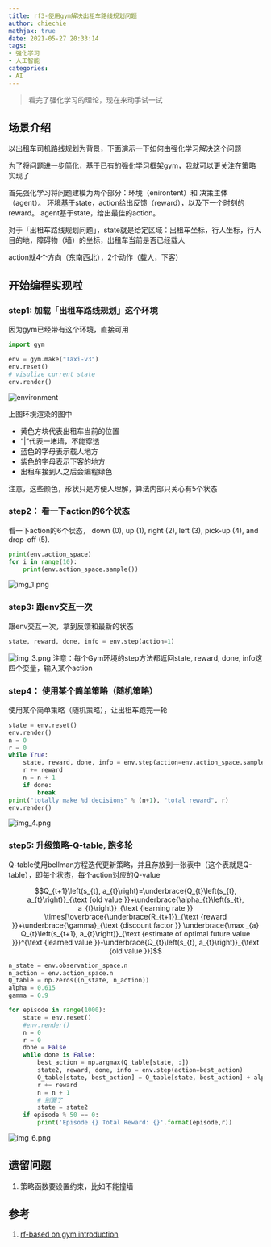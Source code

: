 ```yaml
---
title: rf3-使用gym解决出租车路线规划问题
author: chiechie
mathjax: true
date: 2021-05-27 20:33:14
tags:
- 强化学习
- 人工智能
categories:
- AI
---
```


> 看完了强化学习的理论，现在来动手试一试

## 场景介绍

以出租车司机路线规划为背景，下面演示一下如何由强化学习解决这个问题

为了将问题进一步简化，基于已有的强化学习框架gym，我就可以更关注在策略实现了

首先强化学习将问题建模为两个部分：环境（enirontent）和 决策主体（agent）。
环境基于state，action给出反馈（reward），以及下一个时刻的reward。
agent基于state，给出最佳的action。

对于「出租车路线规划问题」，state就是给定区域：出租车坐标，行人坐标，行人目的地，障碍物（墙）的坐标，出租车当前是否已经载人

action就4个方向（东南西北），2个动作（载人，下客）

## 开始编程实现啦

### step1: 加载「出租车路线规划」这个环境

因为gym已经带有这个环境，直接可用

```python
import gym

env = gym.make("Taxi-v3")
env.reset()
# visulize current state
env.render()
```
![environment](img.png)

上图环境渲染的图中
- 黄色方块代表出租车当前的位置
- “|”代表一堵墙，不能穿透
- 蓝色的字母表示载人地方
- 紫色的字母表示下客的地方
- 出租车接到人之后会编程绿色

注意，这些颜色，形状只是方便人理解，算法内部只关心有5个状态

### step2： 看一下action的6个状态

看一下action的6个状态，
down (0), up (1), right (2), left (3), pick-up (4), and drop-off (5).
```python
print(env.action_space)
for i in range(10):
    print(env.action_space.sample())
```
![img_1.png](img_1.png)

### step3: 跟env交互一次

跟env交互一次，拿到反馈和最新的状态


```python
state, reward, done, info = env.step(action=1)
```
![img_3.png](img_3.png)
注意：每个Gym环境的step方法都返回state, reward, done, info这四个变量，输入某个action

### step4： 使用某个简单策略（随机策略）

 使用某个简单策略（随机策略），让出租车跑完一轮

```python
state = env.reset()
env.render()
n = 0
r = 0
while True:
    state, reward, done, info = env.step(action=env.action_space.sample())
    r += reward
    n = n + 1
    if done:
        break
print("totally make %d decisions" % (n+1), "total reward", r)
env.render()
```

![img_4.png](img_4.png)

### step5: 升级策略-Q-table, 跑多轮

Q-table使用bellman方程迭代更新策略，并且存放到一张表中（这个表就是Q-table），即每个状态，每个action对应的Q-value

$$Q_{t+1}\left(s_{t}, a_{t}\right)=\underbrace{Q_{t}\left(s_{t}, a_{t}\right)}_{\text {old value }}+\underbrace{\alpha_{t}\left(s_{t}, a_{t}\right)}_{\text {learning rate }} \times[\overbrace{\underbrace{R_{t+1}}_{\text {reward }}+\underbrace{\gamma}_{\text {discount factor }} \underbrace{\max _{a} Q_{t}\left(s_{t+1}, a_{t}\right)}_{\text {estimate of optimal future value }}}^{\text {learned value }}-\underbrace{Q_{t}\left(s_{t}, a_{t}\right)}_{\text {old value }}]$$

```python
n_state = env.observation_space.n
n_action = env.action_space.n
Q_table = np.zeros((n_state, n_action))
alpha = 0.615
gamma = 0.9

for episode in range(1000):
    state = env.reset()
    #env.render()
    n = 0
    r = 0
    done = False
    while done is False:
        best_action = np.argmax(Q_table[state, :])
        state2, reward, done, info = env.step(action=best_action)
        Q_table[state, best_action] = Q_table[state, best_action] + alpha *(reward + gamma * np.max(Q_table[state2]) - Q_table[state, best_action])
        r += reward
        n = n + 1
        # 别漏了
        state = state2 
    if episode % 50 == 0:
        print('Episode {} Total Reward: {}'.format(episode,r))
```

![img_6.png](img_6.png)


## 遗留问题

1. 策略函数要设置约束，比如不能撞墙


## 参考
1. [rf-based on gym introduction](https://www.oreilly.com/radar/introduction-to-reinforcement-learning-and-openai-gym/)